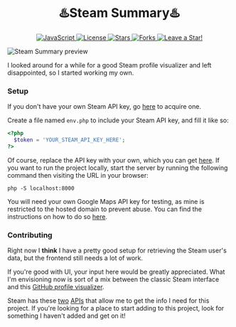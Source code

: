 <p align="center">
  <h1 align="center">♨️Steam Summary♨️</h1>
</p>

<p align="center">
  <a href="https://github.com/ajmeese7/steam-summary/search?l=javascript">
    <img src="https://img.shields.io/badge/language-JavaScript-yellow" alt="JavaScript" />
  </a>
  <a href="https://github.com/ajmeese7/steam-summary/blob/master/LICENSE.md">
    <img src="https://img.shields.io/github/license/ajmeese7/steam-summary" alt="License" />
  </a>
  <a href="https://github.com/ajmeese7/steam-summary/stargazers">
    <img src="https://img.shields.io/github/stars/ajmeese7/steam-summary" alt="Stars" />
  </a>
  <a href="https://github.com/ajmeese7/steam-summary/network/members">
    <img src="https://img.shields.io/github/forks/ajmeese7/steam-summary" alt="Forks" />
  </a>
  <a href="https://github.com/ajmeese7/steam-summary/stargazers">
    <img src="https://img.shields.io/static/v1?label=%F0%9F%8C%9F&message=If%20Useful&style=style=flat&color=BC4E99" alt="Leave a Star!"/>
  </a>
</p>

![Steam Summary preview](https://user-images.githubusercontent.com/17814535/91184061-cd870800-e6b1-11ea-9a6f-be739c4b46ff.png)

I looked around for a while for a good Steam profile visualizer and left disappointed, 
so I started working my own.

### Setup
If you don't have your own Steam API key, go [here](https://steamcommunity.com/dev/apikey) to 
acquire one.

Create a file named `env.php` to include your Steam API key, and fill it like so:
```php
<?php
  $token = 'YOUR_STEAM_API_KEY_HERE';
?>
```

Of course, replace the API key with your own, which you can get [here](http://steamcommunity.com/dev/apikey).
If you want to run the project locally, start the server by running the following command
then visiting the URL in your browser:

```
php -S localhost:8000
```

You will need your own Google Maps API key for testing, as mine is restricted to the hosted
domain to prevent abuse. You can find the instructions on how to do so 
[here](https://developers.google.com/maps/documentation/javascript/get-api-key).

### Contributing
Right now I **think** I have a pretty good setup for retrieving the Steam user's data, but the frontend 
still needs a lot of work.

If you're good with UI, your input here would be greatly appreciated. What I'm envisioning now is sort of a mix 
between the classic Steam interface and this [GitHub profile visualizer](https://github.com/tipsy/profile-summary-for-github).

Steam has these [two](https://developer.valvesoftware.com/wiki/Steam_Web_API#GetPlayerSummaries_.28v0002.29) 
[APIs](https://partner.steamgames.com/doc/webapi/IPlayerService) that allow me to get the info I need for this project.
If you're looking for a place to start adding to this project, look for something I haven't added and get on it!
